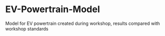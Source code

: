 # EV-Powertrain-Model
Model for EV powertrain created during workshop, results compared with workshop standards

